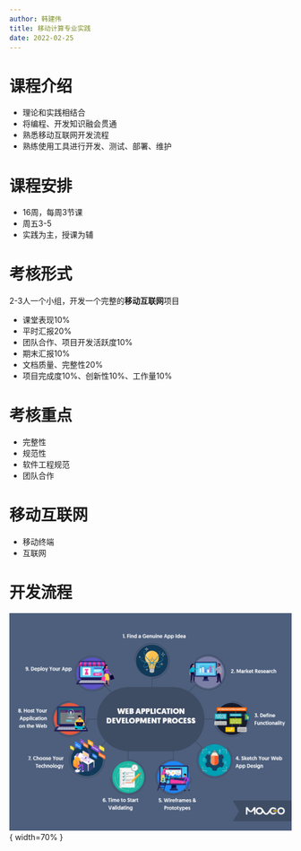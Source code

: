 ```yaml
---
author: 韩建伟
title: 移动计算专业实践
date: 2022-02-25
---
```


# 课程介绍

- 理论和实践相结合
- 将编程、开发知识融会贯通
- 熟悉移动互联网开发流程
- 熟练使用工具进行开发、测试、部署、维护

# 课程安排

- 16周，每周3节课
- 周五3-5
- 实践为主，授课为辅

# 考核形式

2-3人一个小组，开发一个完整的**移动互联网**项目

- 课堂表现10%
- 平时汇报20%
- 团队合作、项目开发活跃度10%
- 期末汇报10%
- 文档质量、完整性20%
- 项目完成度10%、创新性10%、工作量10%

# 考核重点

- 完整性
- 规范性
- 软件工程规范
- 团队合作

# 移动互联网

- 移动终端
- 互联网

# 开发流程

![Development Process](./web-application-development-process.png){ width=70\% }
